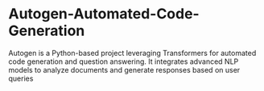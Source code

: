 # Autogen-Automated-Code-Generation
Autogen is a Python-based project leveraging  Transformers for automated code generation and question answering. It integrates advanced NLP models to analyze documents and generate responses based on user queries
